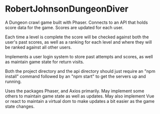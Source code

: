 # RobertJohnsonDungeonDiver

A Dungeon crawl game built with Phaser.
Connects to an API that holds score data for the game.
Scores are updated for each user.

Each time a level is complete the score will be checked against both the user's past scores, as well as a ranking for each level and where they will be ranked against all other users.

Implements a user login system to store past attempts and scores, as well as maintain game state for return visits.

Both the project directory and the api directory should just require an "npm install" command followed by an "npm start" to get the servers up and running.

Uses the packages Phaser, and Axios primarily. May implement some others to maintain game state as well as updates. May also implement Vue or react to maintain a virtual dom to make updates a bit easier as the game state changes.
